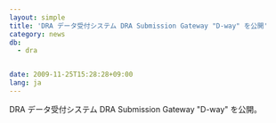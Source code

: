 ```yaml
---
layout: simple
title: 'DRA データ受付システム DRA Submission Gateway "D-way" を公開'
category: news
db:
  - dra


date: 2009-11-25T15:28:28+09:00
lang: ja
---
```


DRA データ受付システム DRA Submission Gateway "D-way" を公開。
